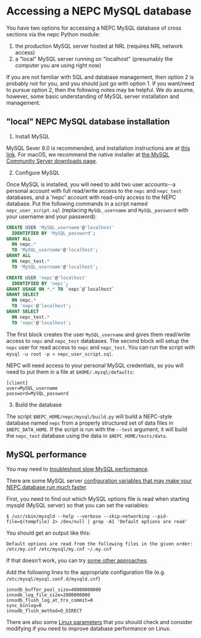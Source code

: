 Accessing a NEPC MySQL database
=================================

You have two options for accessing a NEPC MySQL database of cross sections via 
the nepc Python module: 
1. the production MySQL server hosted at NRL (requires NRL network access)
2. a "local" MySQL server running on "localhost" (presumably the computer you are using right now)

If you are not familiar with SQL and database management, then option 2 is probably not 
for you, and you should just go with option 1. If you want/need to pursue option 2, then the 
following notes may be helpful. We do assume, however, some basic understanding of MySQL
server installation and management.

"local" NEPC MySQL database installation
----------------------------------------

1. Install MySQL

MySQL Sever 8.0 is recommended, and installation instructions are 
at [this link](https://dev.mysql.com/doc/refman/8.0/en/installing.html). 
For macOS, we recommend the native installer 
at [the MySQL Community Server downloads page](https://dev.mysql.com/downloads/mysql/).

2. Configure MySQL

Once MySQL is installed, you will need to add two user accounts--a personal account with
full read/write access to the `nepc` and `nepc_test` databases, and a 'nepc' account with read-only access 
to the NEPC database. Put the following commands in a script named `nepc_user_script.sql`
(replacing `MySQL_username` and `MySQL_password` with your username and your password):

```sql
CREATE USER 'MySQL_username'@'localhost'
  IDENTIFIED BY 'MySQL_password';
GRANT ALL 
  ON nepc.*
  TO 'MySQL_username'@'localhost';
GRANT ALL 
  ON nepc_test.*
  TO 'MySQL_username'@'localhost';

CREATE USER 'nepc'@'localhost'
  IDENTIFIED BY 'nepc';
GRANT USAGE ON *.* TO `nepc`@`localhost` 
GRANT SELECT
  ON nepc.* 
  TO 'nepc'@'localhost';
GRANT SELECT
  ON nepc_test.* 
  TO 'nepc'@'localhost';
```

The first block creates the user `MySQL_username` and gives them read/write access to 
`nepc` and `nepc_test` databases.
The second block will setup the `nepc` user for read access to `nepc` and `nepc_test`.
You can run the script with `mysql -u root -p < nepc_user_script.sql`.

NEPC will need access to your personal MySQL credentials, so you will need to put them in a file at
`$HOME/.mysql/defaults`:

```shell
[client]
user=MySQL_username
password=MySQL_password
```

3. Build the database

The script `$NEPC_HOME/nepc/mysql/build.py` will build a NEPC-style database named `nepc` from a properly 
structured set of data files in `$NEPC_DATA_HOME`.  If the script is run with the `--test` argument,
it will build the `nepc_test` database using the data in `$NEPC_HOME/tests/data`.

MySQL performance
-----------------

You may need to [troubleshoot slow MySQL performance](https://confluence.atlassian.com/kb/troubleshooting-slow-mysql-performance-785453959.html).

There are some MySQL server [configuration variables that may make your NEPC database
run much faster](http://www.speedemy.com/17-key-mysql-config-file-settings-mysql-5-7-proof/). 

First, you need to find out which MySQL options file is read when starting mysqld 
(MySQL server) so that you can set the variables:

```console
$ /usr/sbin/mysqld --help --verbose --skip-networking --pid-file=$(tempfile) 2> /dev/null | grep -A1 'Default options are read'
```

You should get an output like this:

```console
Default options are read from the following files in the given order:
/etc/my.cnf /etc/mysql/my.cnf ~/.my.cnf 
```

If that doesn't work, you can try [some other approaches](https://www.psce.com/en/blog/2012/04/01/how-to-find-mysql-configuration-file/).

Add the following lines to the appropriate configuration file (e.g. 
`/etc/mysql/mysql.conf.d/mysqld.cnf`)

```console
innodb_buffer_pool_size=40000000000
innodb_log_file_size=2000000000
innodb_flush_log_at_trx_commit=0
sync_binlog=0
innodb_flush_method=O_DIRECT
```

There are also some [Linux parameters](https://www.percona.com/blog/2018/07/03/linux-os-tuning-for-mysql-database-performance/) that you should check and consider modifying if 
you need to improve database performance on Linux.
